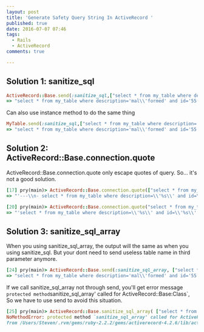 ```yaml
---
layout: post
title: 'Generate Safety Query String In ActiveRecord '
published: true
date: 2016-07-07 07:46
tags:
  - Rails
  - ActiveRecord
comments: true

---
```

## Solution 1: sanitize_sql

```rb
ActiveRecord::Base.send(:sanitize_sql,["select * from my_table where description='%s' and id='%s'","mal'formed", 55], "my_table")
=> "select * from my_table where description='mal\\'formed' and id='55'"
```

Can also use instance method to do the same thing

```rb
MyTable.send(:sanitize_sql,["select * from my_table where description='%s' and id='%s'","mal'formed", 55])
=> "select * from my_table where description='mal\\'formed' and id='55'

```

## Solution 2: ActiveRecord::Base.connection.quote

ActiveRecord::Base.connection.quote only escape quotes of query. So... it's not a good solution.

```rb
[17] pry(main)> ActiveRecord::Base.connection.quote(["select * from my_table where description='%s' and id='%s'","mal'formed", 55])
=> "'---\\n- select * from my_table where description=\\'%s\\' and id=\\'%s\\'\\n- mal\\'formed\\n- 55\\n'"
```

```rb
[20] pry(main)> ActiveRecord::Base.connection.quote("select * from my_table where description='%s' and id='%s'")
=> "'select * from my_table where description=\\'%s\\' and id=\\'%s\\''"
```

## Solution 3: sanitize_sql_array

When you using sanitize_sql_array, the output will the same as when you using sanitize_sql.
But your dont need to send useless table name in third parameter anymore.

```rb
[24] pry(main)> ActiveRecord::Base.send(:sanitize_sql_array, ["select * from my_table where description='%s' and id='%s'","mal'formed", 55])
=> "select * from my_table where description='mal\\'formed' and id='55'"
```

If we call sanitize_sql_array not through send, you'll get error message ` protected method `sanitize_sql_array' called for ActiveRecord::Base:Class`, So we have to use send to avoid this situation.

```rb
[25] pry(main)> ActiveRecord::Base.sanitize_sql_array( ["select * from my_table where description='%s' and id='%s'","mal'formed", 55])
NoMethodError: protected method `sanitize_sql_array' called for ActiveRecord::Base:Class
from /Users/Steven/.rvm/gems/ruby-2.2.2/gems/activerecord-4.2.6/lib/active_record/dynamic_matchers.rb:26:in `method_missing'
```